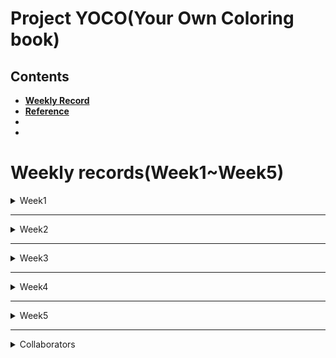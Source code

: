 # Project YOCO(Your Own Coloring book)  


## Contents  


- [**Weekly Record**](https://github.com/7-B/yoco#weekly-recordsweek1week5)  
- [**Reference**](https://github.com/7-B/yoco/wiki/%EC%B0%B8%EA%B3%A0-%EC%9E%90%EB%A3%8C)  
-  
-   


# Weekly records(Week1~Week5)    
 
<details>
<summary> Week1 </summary>
<div markdown="1">
- Test opensource style transfer  [Deep Photo Style Transfer ](https://arxiv.org/abs/1703.07511)[(Github repo)](https://github.com/luanfujun/deep-photo-styletransfer)   

> <img src="img/base1.jpg" width="200"> **+** <img src="img/suzy.png" width="150">  **=**   <img src="img/week1_suzy_result_.gif" width="150">     

> <img src="img/base2.png" width="200"> **+** <img src="img/bird.jpg" width="150">  **=**   <img src="img/week1_bird_result_.gif" width="150">     


- __문제점__ : 얼굴,피부,머리,옷,배경 등을 Segmentation시킬 필요가 있음, 노이즈 제거 등    
---  
- ### 회의기록    
**1. 목표(구체적으로)**   
  - 내사진(input) -> 컬러링북(output)   
  **Our Goal :** <img src="img/moana_raw.jpg" width="300"> **->** <img src="img/moana_converted.png" width="200"> 
  - 차별점 : 그냥 선따기만 하는게 아니고, 일정한 패턴들이 폐곡선을 구성하여 시중 컬러링 북과 같은 느낌을 내는 것.   
  - GAN/Image Segmentation등 으로 1차 이미지 생성 -> Edge Detection/Denoising autoencoder 와 같은 기법으로 다듬어서 결과 이미지 생성   

**2. (예상)데이터셋 구축 & 모델링 방법 제안**   
  - 3 Suggestions    
  - 1. 희태 + 준
  - 2. 세원+유라
  - 3. 예진+미희+ 덕민  

**3. 필요 기술(필수) 및 요구사항**  
- 데이터셋을 어떻게 구성 할 것인지(가장 중요할 듯)  
- GAN을 적용하여 어떻게 컬러링북스타일을 학습/추론 할 것인지(How to determine What Generator/Discriminator is?)  
- ~~(오브젝트디텍션+세그멘테이션+라벨링)->YOLO로? But, YOLO는 외곽선따는게 아니고 Bounding Box 생성하는 문제점~~ -> YOLO는 segmentation하지 않음, mmdetection으로 segmentation     
- Input 사진 제한해야할 것으로 예상됨(ex: 사람 상반신 사진)   
- (추후)Edge Detection/Denoising autoencoder 와 같은 후처리 기법 조사 필요  
- [현재 Edge Detection 방법으로는 딱 이거다 라고 결정 지을 수는 없음(Controversial한 영역)](https://www.reddit.com/r/computervision/comments/8jjkjp/what_is_the_state_of_the_art_algorithm_for_edge/) -> 우리 프로젝트에 적합한 엣지검출 방법을 찾아야함  

- 0824 토요일  
  - [mmdetection](https://github.com/open-mmlab/mmdetection)으로 인물/배경 분리 성공  
  > <img src="img/segtest.jpg" width="200">   
  - 자세한 알고리즘은 슬라이드에  
  - 선을 딴 이미지에다가 패턴을 합성할 때에 어떤 기술을 적용해야 하는지 의문. -> 당장은 GAN이 떠오르긴 하지만, GAN은 연속적인 명암 및 색상을 가진 fake Image를 생성하는 기술인 것 같은데, line image -> Patterned line image인 우리 프로젝트에 GAN을 이용하는것이 맞는건가?  

**4. 더 자세한 계획/역할분담은 연구실 자문 받고 결정**   

</div>
</details>

---  
<details>
<summary> Week2 </summary>
<div markdown="1">   
 
 - 정보통신연구소 **이영현** 연구원님(dudgus1727@postech.ac.kr)자문(8/28 수요일 오후 1시 30분)    
   - 굳이 GAN으로 안해도 될 것 같다. CNN 세개를 병렬적으로 하면 될 것 같다.(예시: Style CNN, Result CNN, Input CNN)    
   - 모델을 바닥부터 만드는 것은 비추천이고, pre-trained 모델 사용 권유.  
   - 색깔빼거나 엣지따는 작업을 따로 안해도 될 수도 있는데, 일단 해봐야지 알 것 같다.  
   - 세그멘테이션이 잘 되는것이 가장 중요하다. 세그멘테이션 네트워크로는 U-Net 이 가장 많이 쓰인다. [U-Net 이란?](https://modulabs-biomedical.github.io/U_Net)  
   이미지 네트워크는 ImageNet을 추천한다. 가장 범용적인 Feature map 추출 네트워크이다.   
   - 어떤 데이터셋이 필요할지는 생각을 해봐야겠지만, 일단 짝(인물사진<->컬러링북사진)으로 맞춰진 데이터까지는 필요 없을 것 같다.  
   - 그 외 기억나는 내용 있으면 추가 바람.
   
 - 희태가 찾은 자료 : 
   - [Semantic Segment Style Transfer, Stanford](http://cs231n.stanford.edu/reports/2017/pdfs/404.pdf)  
   - [Automated Deep Photo Style Transfer](https://github.com/Spenhouet/automated-deep-photo-style-transfer) -> 여기서 세그멘테이션 부분을 우리꺼에 맞게 수정하면 될 것 같음.  
 - 일단 주말동안 딥러닝 전반적인 내용 및 CNN,이미지 세그멘테이션 등에 대해 각자 공부를 열심히 하고 월요일에 다시 달립시다. 
 - 9/5일(월)부터 웹 개발 시작 예정. 레이아웃은 다 같이 회의로 정하고 구현은 덕민/세원 중심으로.(준,예진 서포트)   

 - #### 0901 일요일  
   - [sketchKeras](https://github.com/lllyasviel/sketchKeras)와 [sketch_simplification](https://github.com/bobbens/sketch_simplification)소스코드를 main.py에서 한번에 구동되도록 통합.  
   - 선따는 과정은 크게 다음과 같다.  
     - 원본이미지 -> 스케치화된 이미지 -> 노이즈제거된 선따기된 이미지  
     <img src="img/test1.png" height="200">  
   - ### **사용법**  
   Environment : Anaconda Virtual Environment  
   Python Version : Python 3.6.9 (3점대 버전이면 크게 상관없음)  
   **Anaconda 가상환경에서 하는것을 권장합니다.**    
   
   1. 현재 저장소를 Clone 받고, develop branch로 checkout 한다.
   ```
   git clone https://github.com/7-B/yoco.git
   git checkout develop
   ```
   2. 필요한 Package들을 받는다.(Keras, Pytorch, openCV 등...단, Pytorch는 반드시 version 0.4.1 이어야 함.)
   ```
   pip install -r requirements.txt
   ```
   3. 프로젝트 경로에 sketchKeras를 구동할 Model을 다운받는다(약 200MB).  
   [Click here to download](https://github.com/lllyasviel/sketchKeras/releases/download/0.1/mod.h5)  
     
   4. sh파일을 실행시켜 sketch_simplification을 구동할 Model을 다운받는다(약 300MB).
   ```
   bash download_models.sh
   ```
   
   5. 다음 명령어로 실행한다.
   ```   
   python main.py --img <Image File Name>
   ex) python main.py --img big_ggo.jpg
   ```  
   6. 그럼 현재 경로에 raw.jpg, sketchKeras.jpg, out.png 이미지 파일들이 생성된다.  
   - **raw.jpg** : 원본이미지를 openCV가 사용하도록 생성한 이미지 파일.(원본 이미지와 같음)  
   - **sketchKeras.jpg** : raw.jpg를 sketchKeras 구동한 결과물(스케치화된 이미지).  
   - **out.png** : sketchKeras.jpg를 simplify시켜 노이즈를 제거하고 깨끗하게 만든 이미지.    
   
   - ### 문제점  
   <img src="img/test1.png" height="200">  
   <img src="img/test2.png" height="200">  
   
   - 위 그림과 같이, 원본 사진의 해상도가 작을경우 픽셀이 깨지는 경우가 있는데, 상용화단계가 아니면 신경쓰지 않아도 될 것 같다. 
   - 모델 파일(mod.h5, model_gan.t7 등)의 용량이 아주 큰데 웹에 어떻게 올리지?  
   - 좀 느리다.(10초 정도 걸림) 일단은 빠르게 구동해보려고 GPU 사용하지 않도록 세팅 되어있음.  
   
   - ### Next ToDo  
   - sketchKeras와 sketch_simplification 의 논문이나 프로젝트페이퍼, 소스코드를 자세히 읽어보고 완전이 파악한 후 커스터마이징 할 부분이 있다면 할 수 있도록 해야함.(파라미터조정, 파일입출력, 함수간의 호출 관계 등)    
   - 선딴 결과물에 패턴 입히는게 관건이고, 여기서부터가 머신러닝/딥러닝을 우리가 구현해야할 핵심적인 부분  
   - 이상적인 Patternise 계획  
   <img src="img/patt_plan.png" height="500">   
   
   - Segmentation이 잘 되어야 하고, 나눠진 구역을 구분하면서 적절한 패턴을 예쁘게 입히는게 가장 중요함.  
   - 무슨 모델로 어떻게 학습해서 어떻게 적용해야하지...?  -> 고민....  
   - 가능하다면 GPU자원을 쓰면 훨씬 빠를 것 같은데, 코드를 좀 손 봐야함. 나중에 하기.   

   
   
 
</div>
</details>    

---  

<details>
<summary> Week3 </summary>
<div markdown="1">
 
 - #### 0902 월요일  
    - **Web**
      - 세원, 덕민 개발 시작. 연습 충분히 한 후 깃허브 저장소 따로 만들어서 진행.    
      - 레이아웃은 최대한 간단히 하고, 사진 올리면 클라이언트의 이메일로 결과이미지 보내주는 로직까지 구현 목표   
      - 실시간으로 결과이미지 출력하는게 어려울 것 같으니 일단은 이메일 발송으로 구현하기       
      - 나중에 여유 되면 Docker 활용하여 GPU 사용할 수 있도록 만들기(지속가능성 점수 따기 좋을듯)  
    - **Segmentation**  
      - [Human Parsing SOTA 랭킹 사이트](https://paperswithcode.com/task/human-parsing)  
        - 희태 : [Instance-level Human Parsing via Part Grouping Network](https://github.com/Engineering-Course/CIHP_PGN) 모델 트레이닝 중
        - 준 : [Macro-Micro Adversarial Network for Human Parsing Pre-trained model](https://github.com/RoyalVane/MMAN) 
          - CUDA Version 어쩌고 오류 남          
        - 예진 : [Multi-Human-Parsing_MHP](https://github.com/ZhaoJ9014/Multi-Human-Parsing) 해봤는데 잘 안됨  
        

 - #### 0903 화요일  
     - **Web**
       - 거의 다 함(?)    
    - **Segmentation**  
      - 희태 : ~~[Instance-level Human Parsing via Part Grouping Network](https://github.com/Engineering-Course/CIHP_PGN) 모델 트레이닝 중 -> 잘 안됨(결과 이상??)~~    
        - [CIHP_PGN](https://github.com/Engineering-Course/CIHP_PGN) Matlab 까는중
      - 준 : [Macro-Micro Adversarial Network for Human Parsing](https://github.com/RoyalVane/MMAN)  
        - PyTorch 0.3.1 버젼으로 학습하는 코드라서 우리꺼랑 안맞음(SketchSimplify할때 PyTorch 0.4.1 버전이라 충돌 남)  
        - **PyTorch 0.4.1 cuda 9.0 설치방법(PyTorch 0.4.1에서 cuda 10.0은 호환안됨)**  
          [Anaconda에서 CUDA, cudnn 사용 및 환경변수 설정법](https://light-tree.tistory.com/59)  
          CUDA 9.0을 우선 깔고(위 링크 참고, NVIDIA Driver는 우리 컴에 깔려있는 걸로 설치해야함 안그럼 무한루프~), 
          그에 맞는 PyTorch 0.4.1을 설치한다.   
          ```
          $ conda install pytorch=0.4.1 cuda90 -c pytorch
          ```  
          cuda 9.0이 잘 깔렸는지 경로에 가서 확인한다.  
          ```
          $ cd /usr/local/cuda-9.0
          ```  
          환경변수 설정을 해준다.  
          ```
          export LD_LIBRARY_PATH="$LD_LIBRARY_PATH:/usr/local/cuda-9.0/lib64"
          export PATH=/usr/local/cuda-9.0/bin:/$PATH
          ```  
          nvcc 명령어로 CUDA 9.0인지 확인 한다.  
          ```
          nvcc --version
          ```  
          이걸로 Sketch Simplification도 GPU로 돌려볼 예정  
       
       - 예진 : [Multi-Human-Parsing_MHP](https://github.com/ZhaoJ9014/Multi-Human-Parsing) 해봤는데 잘 안됨  
         다른것도 시도 중  
        


 - #### 0905 목요일   
      -  SketchKeras안쓰고, 그냥 openCV로 스케치생성 후 그걸 바탕으로 Simplify함(main.py 수정). 수행시간 감소.      
      <img src="img/cvsketch.png" height="200">   
      
      <img src="img/processtime.png" height="100">   
      
      
      - **TODO(분업)**  
        - 확실히 사용할 라이브러리 Github/논문 분석하면서 발표자료 및 보고서 만들 준비  
          openCV로 엣지맵 생성, SketchSimplification
        - 완전한 폐곡선 구현하기(일단, 현재까지 나온 엣지 이미지 만으로만 해보고 이게 잘 되면 패턴생성 후에도 적용 가능)  
        - 세그멘테이션이미지 기반으로 패턴 입히기  
        - 웹 배포 해보기(대용량 배포 어떻게?)  
        - 
        
      - **Web**
        - [벤치마킹용 웹 서비스](http://thecoloringbook.herokuapp.com/),  [Github](https://github.com/suneric1/the-coloring-book)   
        - 위에 웹에선 컬러링북이 올라가 있지만 우리것은 사용자가 업로드 한 사진으로 컬러링북을 만들어서 거기에다가 색칠할 수 있도록 구현  
        - 우선 웹에서 휴대폰 앨범에 접근하여 사진 업로드 or 촬영 하는 기능 구현하기(아이폰/갤럭시/LG폰 세 개 기종 정도 테스트 해보기)
        - 업데이트중...
    
    - **Segmentation**  
      - 준 : [Self-Correction-Human-Parsing](https://github.com/PeikeLi/Self-Correction-Human-Parsing)   
        - 한 사람에 대해 세그멘테이션 잘 됨     
         <img src="img/seg_test.png" height="200">  
         
        - main.py에 합치는 작업 예정  

</div>
</details>    

---  

<details>
<summary> Week4 </summary>
<div markdown="1">

 - #### 0909 월요일   
      - **발표(유라)**  
        - ##### 큰 그림 : 1.진행상황 / 2.웹 시연 / 3.보완점 및 계획  
        
        - 1.SketchKeras라는 라이브러리를 버리고(너무 무거움) 더 가벼운 openCV코드로 스케치화하는것을 구현.   
        비교 사진  
        전체수행시간 약 10초에서 3초대로 감소   
        <img src="img/processtime.png" height="100">   
      
        - 2.Segmentation : LIP(Look Into Person) Challange 3rd한 라이브러리인 Self Correction for Human Parsing 을 사용하여 구현 성공  
          - 해당 네트워크는 Backbone으로 ResNet을 사용  
        - 3.웹 시연  
          - 유라누나 사진파일 준비해 간다음 실제로 파일 올리는 과정까지 보여주기  
          - 아직 딥러닝 모델을 웹에 올리진 않았음. 여러가지 방법 고려 중  
          - 실시간으로 채색 할 수 있게 만드는게 목표고, 그러기 위해서는 폐곡선도 구현이 되어야 함.  
          
        - 4.계획  
          - 세그멘테이션 된 결과 데이터를 기반으로 부분부분 패턴 적용하기  
          - 실시간으로 웹에서 구현할 수 있도록 최적화 하기(최대한 가벼운 모델 사용)    
          - 완전한 폐곡선 구현   
          
        - 발표필요한짤 : openCV스케치코드, SketchKeras 꼬부기결과, openCV 꼬부기결과 비교 짤, 수행시간 감소 벤치마크 측정 짤, 세그멘테이션결과짤, 웹 짤  
        
      - **역할 분담**  
        - 세그멘테이션이미지 기반으로 패턴 입히기(패턴을 언제 입혀야 결과가 좋을지 잘모르니 1.원본, 2.스케치, 3.선화화 과정에서 모두 시도해보기)  - **예진, 미희**    
        - 따로따로 구현 된 것들 main으로 통합하기(file I/O, 인자 전달, size 조절 등)  - **준**  
        - 확실히 사용할 기술에 대해 github/논문 등 참고하여 정리  - **희태, 유라**    
          - [Sketch_simplification](https://github.com/bobbens/sketch_simplification)  
          - [Automated Deep Photo Style Transfer](https://arxiv.org/abs/1901.03915)  
          - [Devil in the Details: Towards Accurate Single and Multiple Human Parsing](https://arxiv.org/abs/1809.05996)   
          
        - Web - **세원, 덕민**  
        - 노이즈제거 및 완전한 폐곡선 어떻게 구현할지 R&D (Optional)   
         
        
</div>
</details>    

---  

<details>
<summary> Week5 </summary>
<div markdown="1">  
 
 - #### 0915 일요일   
   - 패키지 정리 나중에 하려고 requirements.txt 삭제    
   - 결과물 save 기능 제거(Optional인데 잘 안되서)  
   - client 코드 web에 올림(june branch에서 작업 중)    
   - convert.py에서 모든 변환을 거치도록 코드 통합  
   - 사용자가 이미지를 넣으면 다음과 같이 svg 포맷으로 변환되어 화면에 출력되어 색칠 가능  
     - .svg 파일은 static/output 경로에 저장됨. potrace 사용(추후 패키지 정리 예정)  
     <img src="img/coloring.png" height="200">    
     
 - #### **문제점**  
     - .svg변환 할때 아래처럼 선 부분에만 색칠 가능하도록 변환 되어서 수정필요함. svg 변환이 의외로 복잡.    
     <img src="img/result.png" height="200">  
     
     - torch.cuda.empty_cache()했는데도 memory free가 안됨.  GPUtil 패키지로 GPU 상태 관찰 가능  
     <img src="img/gpuleak.png" height="200">    
   
 - #### TODO  
   - segmentation + patternise      
   - README Wiki로 옮기고 새로 정리하기  
   - 논문 정리한 것 바탕으로 발표자료 초안 작성    
   - 보고서 초안 작성  
   
</div>
</details>

---  
<details>  
<summary> Collaborators </summary>
<div markdown="1"> 
   
- 김덕민    
 
- 김 준    

- 노희태    

- 서유라   

- 이세원   

- 진예진    

- 한미희

</div>
</details>  
